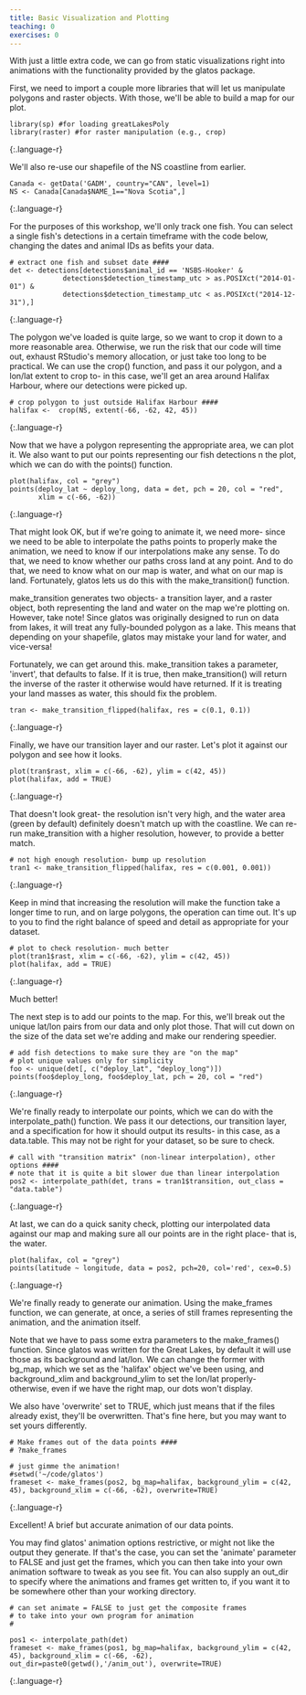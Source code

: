 ```yaml
---
title: Basic Visualization and Plotting
teaching: 0
exercises: 0
---
```


With just a little extra code, we can go from static visualizations right into animations
with the functionality provided by the glatos package.

First, we need to import a couple more libraries that will let us manipulate polygons and raster objects. With those, we'll be able to build a map for our plot.

~~~
library(sp) #for loading greatLakesPoly
library(raster) #for raster manipulation (e.g., crop)
~~~
{:.language-r}

We'll also re-use our shapefile of the NS coastline from earlier.
~~~
Canada <- getData('GADM', country="CAN", level=1)
NS <- Canada[Canada$NAME_1=="Nova Scotia",]
~~~
{:.language-r}

For the purposes of this workshop, we'll only track one fish. You can select a single fish's detections in a certain timeframe with the code below, changing the dates and animal IDs as befits your data.

~~~
# extract one fish and subset date ####
det <- detections[detections$animal_id == 'NSBS-Hooker' &
             detections$detection_timestamp_utc > as.POSIXct("2014-01-01") &
             detections$detection_timestamp_utc < as.POSIXct("2014-12-31"),]
~~~
{:.language-r}

The polygon we've loaded is quite large, so we want to crop it down to a more reasonable area. Otherwise, we run the risk that our code will time out, exhaust RStudio's memory allocation, or just take too long to be practical. We can use the crop() function, and pass it our polygon, and a lon/lat extent to crop to- in this case, we'll get an area around Halifax Harbour, where our detections were picked up.

~~~
# crop polygon to just outside Halifax Harbour ####
halifax <-  crop(NS, extent(-66, -62, 42, 45))
~~~
{:.language-r}

Now that we have a polygon representing the appropriate area, we can plot it. We also want to put our points representing our fish detections n the plot, which we can do with the points() function.

~~~
plot(halifax, col = "grey")
points(deploy_lat ~ deploy_long, data = det, pch = 20, col = "red",
       xlim = c(-66, -62))
~~~
{:.language-r}

That might look OK, but if we're going to animate it, we need more- since we need to be able to interpolate the paths points to properly make the animation, we need to know if our interpolations make any sense. To do that, we need to know whether our paths cross land at any point. And to do that, we need to know what on our map is water, and what on our map is land. Fortunately, glatos lets us do this with the make_transition() function.

make_transition generates two objects- a transition layer, and a raster object, both representing the land and water on the map we're plotting on. However, take note! Since glatos was originally designed to run on data from lakes, it will treat any fully-bounded polygon as a lake. This means that depending on your shapefile, glatos may mistake your land for water, and vice-versa!

Fortunately, we can get around this. make_transition takes a parameter, 'invert', that defaults to false. If it is true, then make_transition() will return the inverse of the raster it otherwise would have returned. If it is treating your land masses as water, this should fix the problem.

~~~
tran <- make_transition_flipped(halifax, res = c(0.1, 0.1))
~~~
{:.language-r}

Finally, we have our transition layer and our raster. Let's plot it against our polygon and see how it looks.

~~~
plot(tran$rast, xlim = c(-66, -62), ylim = c(42, 45))
plot(halifax, add = TRUE)
~~~
{:.language-r}

That doesn't look great- the resolution isn't very high, and the water area (green by default) definitely doesn't match up with the coastline. We can re-run make_transition with a higher resolution, however, to provide a better match.

~~~
# not high enough resolution- bump up resolution
tran1 <- make_transition_flipped(halifax, res = c(0.001, 0.001))
~~~
{:.language-r}

Keep in mind that increasing the resolution will make the function take a longer time to run, and on large polygons, the operation can time out. It's up to you to find the right balance of speed and detail as appropriate for your dataset.

~~~
# plot to check resolution- much better
plot(tran1$rast, xlim = c(-66, -62), ylim = c(42, 45))
plot(halifax, add = TRUE)
~~~
{:.language-r}

Much better!

The next step is to add our points to the map. For this, we'll break out the unique lat/lon pairs from our data and only plot those. That will cut down on the size of the data set we're adding and make our rendering speedier.

~~~
# add fish detections to make sure they are "on the map"
# plot unique values only for simplicity
foo <- unique(det[, c("deploy_lat", "deploy_long")])
points(foo$deploy_long, foo$deploy_lat, pch = 20, col = "red")
~~~
{:.language-r}

We're finally ready to interpolate our points, which we can do with the interpolate_path() function. We pass it our detections, our transition layer, and a specification for how it should output its results- in this case, as a data.table. This may not be right for your dataset, so be sure to check.

~~~
# call with "transition matrix" (non-linear interpolation), other options ####
# note that it is quite a bit slower due than linear interpolation
pos2 <- interpolate_path(det, trans = tran1$transition, out_class = "data.table")
~~~
{:.language-r}

At last, we can do a quick sanity check, plotting our interpolated data against our map and making sure all our points are in the right place- that is, the water.

~~~
plot(halifax, col = "grey")
points(latitude ~ longitude, data = pos2, pch=20, col='red', cex=0.5)
~~~
{:.language-r}

We're finally ready to generate our animation. Using the make_frames function, we can generate, at once, a series of still frames representing the animation, and the animation itself.

Note that we have to pass some extra parameters to the make_frames() function. Since glatos was written for the Great Lakes, by default it will use those as its background and lat/lon. We can change the former with bg_map, which we set as the 'halifax' object we've been using, and background_xlim and background_ylim to set the lon/lat properly- otherwise, even if we have the right map, our dots won't display.

We also have 'overwrite' set to TRUE, which just means that if the files already exist, they'll be overwritten. That's fine here, but you may want to set yours differently.

~~~
# Make frames out of the data points ####
# ?make_frames

# just gimme the animation!
#setwd('~/code/glatos')
frameset <- make_frames(pos2, bg_map=halifax, background_ylim = c(42, 45), background_xlim = c(-66, -62), overwrite=TRUE)
~~~
{:.language-r}

Excellent! A brief but accurate animation of our data points.

You may find glatos' animation options restrictive, or might not like the output they generate. If that's the case, you can set the 'animate' parameter to FALSE and just get the frames, which you can then take into your own animation software to tweak as you see fit. You can also supply an out_dir to specify where the animations and frames get written to, if you want it to be somewhere other than your working directory.

~~~
# can set animate = FALSE to just get the composite frames
# to take into your own program for animation
#

pos1 <- interpolate_path(det)
frameset <- make_frames(pos1, bg_map=halifax, background_ylim = c(42, 45), background_xlim = c(-66, -62), out_dir=paste0(getwd(),'/anim_out'), overwrite=TRUE)
~~~
{:.language-r}
